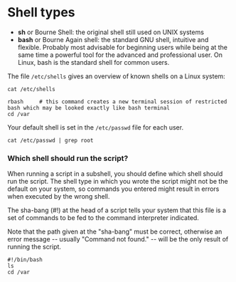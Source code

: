 # Shell types

- **sh** or Bourne Shell: the original shell still used on UNIX systems
- **bash** or Bourne Again shell: the standard GNU shell, intuitive and flexible. Probably most advisable
  for beginning users while being at the same time a powerful tool for the advanced and professional
  user. On Linux, bash is the standard shell for common users.


The file `/etc/shells` gives an overview of known shells on a Linux system:

```shell
cat /etc/shells
```

```shell
rbash     # this command creates a new terminal session of restricted bash which may be looked exactly like bash terminal 
cd /var
```

Your default shell is set in the `/etc/passwd` file for each user.

```shell
cat /etc/passwd | grep root
```

### Which shell should run the script?

When running a script in a subshell, you should define which shell should run the script. The shell type in
which you wrote the script might not be the default on your system, so commands you entered might result in
errors when executed by the wrong shell.


The sha-bang (#!) at the head of a script tells your system that this file is a set of commands to be fed to
the command interpreter indicated.

Note that the path given at the "sha-bang" must be correct, otherwise an error message -- usually "Command
not found." -- will be the only result of running the script.

```shell
#!/bin/bash
ls
cd /var
```




